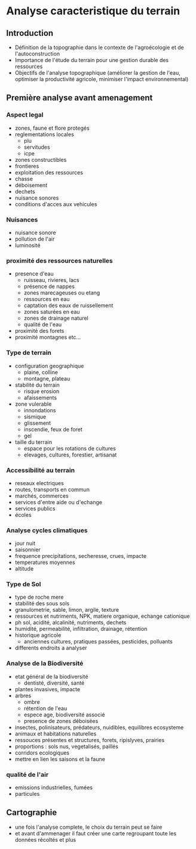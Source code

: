 # Analyse caracteristique du terrain

## Introduction
- Définition de la topographie dans le contexte de l'agroécologie et de l'autoconstruction
- Importance de l'étude du terrain pour une gestion durable des ressources
- Objectifs de l'analyse topographique (améliorer la gestion de l'eau, optimiser la productivité agricole, minimiser l'impact environnemental)

## Première analyse avant amenagement
### Aspect legal
- zones, faune et flore protegés
- reglementations locales
  - plu
  - servitudes
  - icpe
- zones constructibles
- frontieres
- exploitation des ressources
- chasse
- déboisement
- dechets
- nuisance sonores
- conditions d'acces aux vehicules
### Nuisances
- nuisance sonore
- pollution de l'air
- luminosité
### proximité des ressources naturelles
- presence d'eau
  - ruisseau, rivieres, lacs
  - présence de nappes
  - zones marecageuses ou etang
  - ressources en eau
  - captation des eaux de ruissellement
  - zones saturées en eau
  - zones de drainage naturel
  - qualité de l'eau
- proximité des forets
- proximité montagnes etc...
### Type de terrain
- configuration geographique
  - plaine, colline
  - montagne, plateau
- stabilité du terrain
  - risque erosion
  - afaissements
- zone vulerable
  - innondations
  - sismique
  - glissement
  - inscendie, feux de foret
  - gel
- taille du terrain
  - espace pour les rotations de cultures
  - elevages, cultures, forestier, artisanat
### Accessibilité au terrain
- reseaux electriques
- routes, transports en commun
- marchés, commerces
- services d'entre aide ou d'echange
- services publics
- écoles
### Analyse cycles climatiques
- jour nuit
- saisonnier
- frequence precipitations, secheresse, crues, impacte
- temperatures moyennes
- altitude
### Type de Sol
- type de roche mere
- stabilité des sous sols
- granulometrie, sable, limon, argile, texture
- ressources et nutriments, NPK, matiere organique, echange cationique
- ph sol, acidité, alcalinité, nutriments, dechets
- humidité, permeabilité, infiltration, drainage, rétention
- historique agricole
  - anciennes cultures, pratiques passées, pesticides, polluants
- differents endroits a analyser
### Analyse de la Biodiversité
- etat général de la biodiversité
  - dentisté, diversité, santé
- plantes invasives, impacte
- arbres
  - ombre
  - rétention de l'eau
  - espece age, biodiversité associé
  - presence de zones déboisées
- insectes, polinisateurs, prédateurs, nuidibles, equilibres ecosysteme
- animaux et habitations naturelles
- ressouces présentes et structures, forets, ripislyves, prairies
- proportions : sols nus, vegetalisés, paillés
- corridors ecologiques
- mettre en lien les saisons et la faune
### qualité de l'air
- emissions industrielles, fumées
- particules
  

## Cartographie
- une fois l'analyse complete, le choix du terrain peut se faire
- et avant d'ammenager il faut créer une carte regroupant toute les données récoltés et plus
